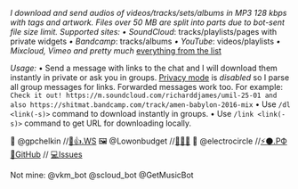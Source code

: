 *I download and send audios of videos/tracks/sets/albums in MP3 128 kbps with tags and artwork. Files over 50 MB are split into parts due to bot-sent file size limit. Supported sites:*
*• SoundCloud*: tracks/playlists/pages with private widgets
*• Bandcamp*: tracks/albums
*• YouTube*: videos/playlists
*• Mixcloud, Vimeo and pretty much* [everything from the list](https://rg3.github.io/youtube-dl/supportedsites.html)

*Usage:*
• Send a message with links to the chat and I will download them instantly in private or ask you in groups. [Privacy mode](https://core.telegram.org/bots#privacy-mode) is _disabled_ so I parse all group messages for links. Forwarded messages work too. For example:
`Check it out! https://m.soundcloud.com/richarddjames/umil-25-01 and also https://shitmat.bandcamp.com/track/amen-babylon-2016-mix`
• Use `/dl <link(-s)>` command to download instantly in groups.
• Use `/link <link(-s)>` command to get URL for downloading locally.

🤖 @gpchelkin //[🐝👍.WS](http://xn--lo8h6c.ws/)
🖼️ @Lowonbudget //[👩‍🎨🎨️](https://www.behance.net/lowonbudget)
🖤 @electrocircle //[⚡⚫.РФ](http://Электрокружок.РФ)
[🌟GitHub](https://github.com/gpchelkin/scdlbot) // [💻Issues](https://github.com/gpchelkin/scdlbot/issues)

Not mine: @vkm\_bot @scloud\_bot @GetMusicBot
